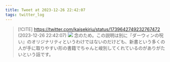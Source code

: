 ```yaml
---
title: Tweet at 2023-12-26 22:42:07
tags: twitter_log
---
```


> [!CITE] https://twitter.com/kaisekiriu/status/1739642749232767472 (2023-12-26 22:42:07)
> ![](https://twitter.com/kaisekiriu/status/1739642749232767472)
> 念のため。この説明は別に『ダーウィンの呪い』のオリジナリティというわけではないのだけども、新書という多くの人が手に取りやすい形の書籍でちゃんと峻別してくれているのがありがたいという話です。
